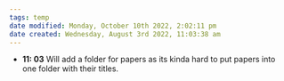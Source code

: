 ```yaml
---
tags: temp
date modified: Monday, October 10th 2022, 2:02:11 pm
date created: Wednesday, August 3rd 2022, 11:03:38 am
---
```

- **11: 03** Will add a folder for papers as its kinda hard to put papers into one folder with their titles.



